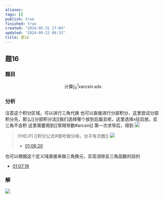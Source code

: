 ```yaml
---
aliases: 
tags: []
publish: true
finished: true
created: "2024-05-31 17:04"
updated: "2024-09-22 09:33"
title: 题16
---
```

## 题16
### 题目
$$ \text{计算}\int_0^1x\arcsin xdx.$$
### 分析
注意这个积分区域，可以进行三角代换
也可以直接进行分部积分，这里尝试分部积分先，那么[[分部积分法]]我们选择哪个放到后面去呢，这里选择x往后放，反三角不会积
这里需要用到[[常用导数#arcsin]]
第一次求导后，得到
![](https://img.hwenyi.tech/202403030833161.webp)
> [!HELP] [[积分公式#根号做分母，分子有次数]]
> ![](https://img.hwenyi.tech/202403031749339.webp)
> - [01:06:20](file:///Z:/OneDrive/ObsidianValt/simpread/LessonVideo/%E9%AB%98%E7%AD%89%E6%95%B0%E5%AD%A6-%E6%AD%A6%E5%BF%A0%E7%A5%A5/12.%E9%AB%98%E6%95%B0%E5%9F%BA%E7%A1%8012.mp4#t=1:06:20.15) 

也可以根据这个定义域直接来做三角换元，实现消除反三角函数的目的
- [01:07:19](file:///Z:/OneDrive/ObsidianValt/simpread/LessonVideo/%E9%AB%98%E7%AD%89%E6%95%B0%E5%AD%A6-%E6%AD%A6%E5%BF%A0%E7%A5%A5/12.%E9%AB%98%E6%95%B0%E5%9F%BA%E7%A1%8012.mp4#t=1:07:19.90) 
### 解
![](https://img.hwenyi.tech/202403031751895.webp)
